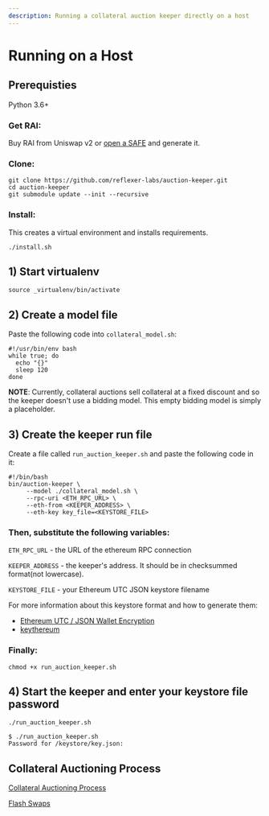```yaml
---
description: Running a collateral auction keeper directly on a host
---
```


# Running on a Host

## Prerequisties

Python 3.6+

### Get RAI:

Buy RAI from Uniswap v2 or [open a SAFE](https://app.reflexer.finance) and generate it.

### Clone:

```text
git clone https://github.com/reflexer-labs/auction-keeper.git
cd auction-keeper
git submodule update --init --recursive
```

### Install:

This creates a virtual environment and installs requirements.

`./install.sh`

## 1\) Start virtualenv

`source _virtualenv/bin/activate`

## 2\) Create a model file

Paste the following code into `collateral_model.sh`:

```text
#!/usr/bin/env bash
while true; do
  echo "{}"
  sleep 120                   
done
```

**NOTE**: Currently, collateral auctions sell collateral at a fixed discount and so the keeper doesn't use a bidding model. This empty bidding model is simply a placeholder.

## 3\) Create the keeper run file

Create a file called `run_auction_keeper.sh` and paste the following code in it:

```text
#!/bin/bash
bin/auction-keeper \
     --model ./collateral_model.sh \
     --rpc-uri <ETH_RPC_URL> \
     --eth-from <KEEPER_ADDRESS> \
     --eth-key key_file=<KEYSTORE_FILE>
```

### Then, substitute the following variables:

`ETH_RPC_URL` - the URL of the ethereum RPC connection

`KEEPER_ADDRESS` - the keeper's address. It should be in checksummed format\(not lowercase\).

`KEYSTORE_FILE` - your Ethereum UTC JSON keystore filename

For more information about this keystore format and how to generate them:

* [Ethereum UTC / JSON Wallet Encryption](https://wizardforcel.gitbooks.io/practical-cryptography-for-developers-book/content/symmetric-key-ciphers/ethereum-wallet-encryption.html)
* [keythereum](https://github.com/ethereumjs/keythereum)

### Finally:

`chmod +x run_auction_keeper.sh`

## 4\) Start the keeper and enter your keystore file password

`./run_auction_keeper.sh`

```text
$ ./run_auction_keeper.sh
Password for /keystore/key.json:
```

## Collateral Auctioning Process

[Collateral Auctioning Process](liquidations.md)

[Flash Swaps](flash-swaps.md)

